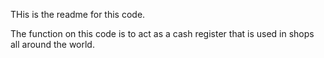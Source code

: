 THis is the readme for this code.

The function on this code is to act as a cash register that is used in shops all around the world.